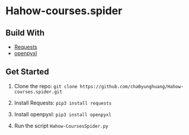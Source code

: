# Hahow-courses.spider

## Build With

* [Requests](https://docs.python-requests.org/en/latest/)
* [openpyxl](https://openpyxl.readthedocs.io/en/stable/)

## Get Started

1. Clone the repo: `git clone https://github.com/cha0yunghuang/Hahow-courses.spider.git`

2. Install Requests: `pip3 install requests`

3. Install openpyxl: `pip3 install openpyxl`

4. Run the script `Hahow-CoursesSpider.py`
